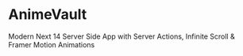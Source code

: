 # AnimeVault
Modern Next 14 Server Side App with Server Actions, Infinite Scroll &amp; Framer Motion Animations
